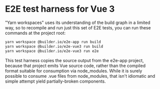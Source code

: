 # E2E test harness for Vue 3

"Yarn workspaces" uses its understanding of the build graph in a limited way, so
to recompile and run just this set of E2E tests, you can run these commands at
the project root:

```bash
yarn workspace @builder.io/e2e-app run build
yarn workspace @builder.io/e2e-vue3 run build
yarn workspace @builder.io/e2e-vue3 run e2e
```

This test harness copies the source output from the e2e-app project, because
that project emits Vue source code, rather than the compiled format suitable for
consumption via node_modules. While it is surely possible to consume .vue files
from node_modules, that isn't idiomatic and simple attempt yield
partially-broken components.

